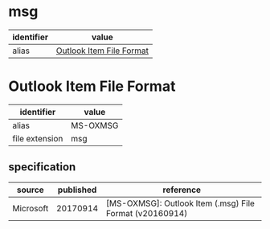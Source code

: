 # msg

| identifier    | value
| ------------- | -----
| alias         | [Outlook Item File Format](#outlook-item-file-format)

# Outlook Item File Format

| identifier     | value
| -------------- | -----
| alias          | MS-OXMSG
| file extension | msg

## specification
| source    | published         | reference
| --------- | ----------------- | ---------
| Microsoft | 20170914          | [MS-OXMSG]: Outlook Item (.msg) File Format (v20160914)


